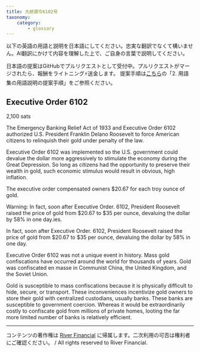 ```yaml
---
title: 大統領令6102号
taxonomy:
    category:
        - glossary
---
```


以下の英語の用語と説明を日本語にしてください。忠実な翻訳でなくて構いません。AI翻訳にかけて内容を理解した上で、ご自身の言葉で説明してください。

日本語の提案はGitHubでプルリクエストとして受付中。プルリクエストがマージされたら、報酬をライトニング⚡️送金します。
提案手順は[こちら](https://github.com/lostinbitcoin/categories/wiki)の「2. 用語集の用語説明の提案手順」をご参照ください。

## Executive Order 6102
2,100 sats

The Emergency Banking Relief Act of 1933 and Executive Order 6102 authorized U.S. President Franklin Delano Roosevelt to force American citizens to relinquish their gold under penalty of the law.

Executive Order 6102 was implemented so the U.S. government could devalue the dollar more aggressively to stimulate the economy during the Great Depression. So long as citizens had the opportunity to preserve their wealth in gold, such economic stimulus would result in obvious, high inflation.

The executive order compensated owners $20.67 for each troy ounce of gold.

Warning: In fact, soon after Executive Order. 6102, President Roosevelt raised the price of gold from $20.67 to $35 per ounce, devaluing the dollar by 58% in one day.ies.

In fact, soon after Executive Order. 6102, President Roosevelt raised the price of gold from $20.67 to $35 per ounce, devaluing the dollar by 58% in one day.

Executive Order 6102 was not a unique event in history. Mass gold confiscations have occurred around the world for thousands of years. Gold was confiscated en masse in Communist China, the United Kingdom, and the Soviet Union.

Gold is susceptible to mass confiscations because it is physically difficult to hide, secure, or transport. These inconveniences incentivize gold owners to store their gold with centralized custodians, usually banks. These banks are susceptible to government coercion. Whereas it would be extraordinarily costly to confiscate gold from millions of private homes, looting the far more limited number of banks is relatively efficient.

---
コンテンツの著作権は [River Financial](https://river.com/) に帰属します。二次利用の可否は権利者にご確認ください。 / All rights reserved to River Financial.
